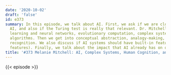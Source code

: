 ```yaml
---
date: '2020-10-02'
draft: 'false'
id: e373
summary: In this episode, we talk about AI. First, we ask if we are close to human-level
  AI, and also if the Turing test is really that relevant. Dr. Mitchell explains deep
  learning and neural networks, evolutionary computation, complex systems, and genetic
  algorithms. Then we get into conceptual abstraction, analogy-making, and visual
  recognition. We also discuss if AI systems should have built-in features (innate
  features). Finally, we talk about the impact that AI already has on our lives.
title: '#373 Melanie Mitchell: AI, Complex Systems, Human Cognition, and Algorithms'
---
```

{{< episode >}}
